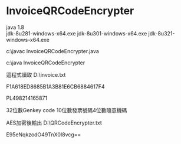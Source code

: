 # InvoiceQRCodeEncrypter
java 1.8  
jdk-8u281-windows-x64.exe
jdk-8u301-windows-x64.exe
jdk-8u321-windows-x64.exe

c:\javac  InvoiceQRCodeEncrypter.java

c:\java InvoiceQRCodeEncrypter

這程式讀取
D:\invoice.txt

F1A618ED8685B1A3B81E6CB6884617F4

PL498214165871     

32位數Genkey code
10位數發票號碼4位數隨意機碼

AES加密後輸出
D:\QRCodeEncrypter.txt

E95eNqkzodO49TnX0I8vcg==
